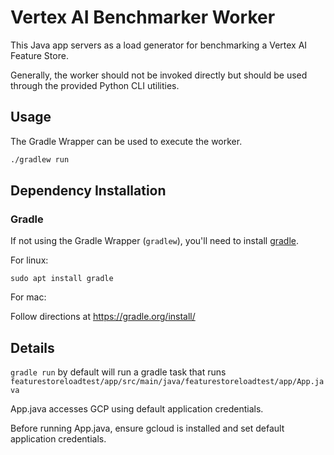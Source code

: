 # Vertex AI Benchmarker Worker

This Java app servers as a load generator for benchmarking a Vertex AI Feature
Store.

Generally, the worker should not be invoked directly but should be used through
the provided Python CLI utilities.

## Usage

The Gradle Wrapper can be used to execute the worker.

```sh
./gradlew run
```

## Dependency Installation

### Gradle

If not using the Gradle Wrapper (`gradlew`), you'll need to install
[gradle](https://gradle.org/).

For linux:

```
sudo apt install gradle
```

For mac:

Follow directions at https://gradle.org/install/

## Details

`gradle run` by default will run a gradle task that runs
`featurestoreloadtest/app/src/main/java/featurestoreloadtest/app/App.java`

App.java accesses GCP using default application credentials.

Before running App.java, ensure gcloud is installed and set default application
credentials.
